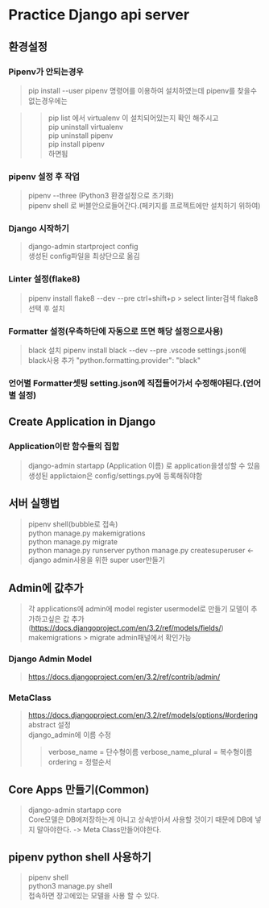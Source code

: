 # Practice Django api server

## 환경설정

### Pipenv가 안되는경우

> pip install --user pipenv 명령어를 이용하여 설치하였는데 pipenv를 찾을수 없는경우에는

> > pip list 에서 virtualenv 이 설치되어있는지 확인 해주시고  
> > pip uninstall virtualenv  
> > pip uninstall pipenv  
> > pip install pipenv  
> > 하면됨

### pipenv 설정 후 작업

> pipenv --three (Python3 환경설정으로 초기화)  
> pipenv shell 로 버블안으로들어간다.(페키지를 프로젝트에만 설치하기 위하여)

### Django 시작하기

> django-admin startproject config  
> 생성된 config파일을 최상단으로 옮김

### Linter 설정(flake8)

> pipenv install flake8 --dev --pre
> ctrl+shift+p > select linter검색 flake8선택 후 설치

### Formatter 설정(우측하단에 자동으로 뜨면 해당 설정으로사용)

> black 설치 pipenv install black --dev --pre
> .vscode settings.json에 black사용 추가 "python.formatting.provider": "black"

### 언어별 Formatter셋팅 setting.json에 직접들어가서 수정해야된다.(언어별 설정)

## Create Application in Django

### Application이란 함수들의 집합

> django-admin startapp (Application 이름) 로 application을생성할 수 있음  
> 생성된 applictaion은 config/settings.py에 등록해줘야함

## 서버 실행법

> pipenv shell(bubble로 접속)  
> python manage.py makemigrations  
> python manage.py migrate  
> python manage.py runserver
> python manage.py createsuperuser <-django admin사용을 위한 super user만들기

## Admin에 값추가

> 각 applications에 admin에 model register
> usermodel로 만들기
> 모델이 추가하고싶은 값 추가(https://docs.djangoproject.com/en/3.2/ref/models/fields/)
> makemigrations > migrate
> admin패널에서 확인가능

### Django Admin Model

> https://docs.djangoproject.com/en/3.2/ref/contrib/admin/

### MetaClass

> https://docs.djangoproject.com/en/3.2/ref/models/options/#ordering
> abstract 설정  
> django_admin에 이름 수정
>
> > verbose_name = 단수형이름
> > verbose_name_plural = 복수형이름
> > ordering = 정렬순서

## Core Apps 만들기(Common)

> django-admin startapp core  
> Core모델은 DB에저장하는게 아니고 상속받아서 사용할 것이기 때문에 DB에 넣지 말아야한다. -> Meta Class만들어야한다.

## pipenv python shell 사용하기

> pipenv shell  
> python3 manage.py shell  
> 접속하면 장고에있는 모델을 사용 할 수 있다.
